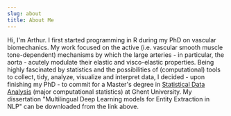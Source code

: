 ```yaml
---
slug: about
title: About Me
---
```


Hi, I'm Arthur. I first started programming in R during my PhD on vascular biomechanics. My work focused on the active (i.e. vascular smooth muscle tone-dependent) mechanisms by which the large arteries - in particular, the aorta - acutely modulate their elastic and visco-elastic properties. Being highly fascinated by statistics and the possibilities of (computational) tools to collect, tidy, analyze, visualize and interpret data, I decided - upon finishing my PhD - to commit for a Master's degree in [Statistical Data Analysis](https://studiekiezer.ugent.be/master-of-science-in-statistical-data-analysis-en) (major computational statistics) at Ghent University. My dissertation "Multilingual Deep Learning models for Entity Extraction in NLP" can be downloaded from the link above.
